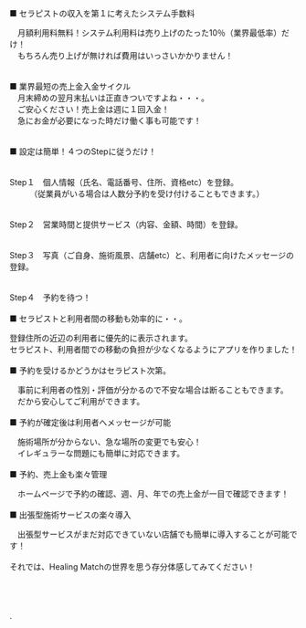 ■ セラピストの収入を第１に考えたシステム手数料

　月額利用料無料！システム利用料は売り上げのたった10％（業界最低率）だけ！\
　もちろん売り上げが無ければ費用はいっさいかかりません！\
\
\
■ 業界最短の売上金入金サイクル\
　月末締めの翌月末払いは正直きついですよね・・・。\
　ご安心ください！売上金は週に１回入金！\
　急にお金が必要になった時だけ働く事も可能です！\
\
\
■ 設定は簡単！４つのStepに従うだけ！\
\
\
Step１　個人情報（氏名、電話番号、住所、資格etc）を登録。\
　　　（従業員がいる場合は人数分予約を受け付けることもできます。）\
\
\
Step２　営業時間と提供サービス（内容、金額、時間）を登録。\
\
\
Step３　写真（ご自身、施術風景、店舗etc）と、利用者に向けたメッセージの登録。\
\
\
Step４　予約を待つ！\
\
■ セラピストと利用者間の移動も効率的に・・。

 登録住所の近辺の利用者に優先的に表示されます。\
 セラピスト、利用者間での移動の負担が少なくなるようにアプリを作りました！\
 \
■ 予約を受けるかどうかはセラピスト次第。

　事前に利用者の性別・評価が分かるので不安な場合は断ることもできます。\
　だから安心してご利用ができます。\
\
■ 予約が確定後は利用者へメッセージが可能

　施術場所が分からない、急な場所の変更でも安心！\
　イレギュラーな問題にも簡単に対応できます。\
\
■ 予約、売上金も楽々管理

　ホームページで予約の確認、週、月、年での売上金が一目で確認できます！\
\
■ 出張型施術サービスの楽々導入

　出張型サービスがまだ対応できていない店舗でも簡単に導入することが可能です！\
\
それでは、Healing Matchの世界を思う存分体感してみてください！\
\
\
\
\
.

